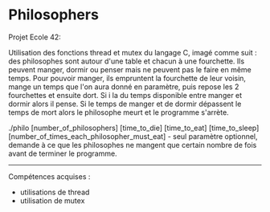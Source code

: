 # Philosophers

Projet Ecole 42:

Utilisation des fonctions thread et mutex du langage C, imagé comme suit :
des philosophes sont autour d'une table et chacun à une fourchette. Ils peuvent manger, dormir ou penser mais ne peuvent pas le faire en même temps.
Pour pouvoir manger, ils empruntent la fourchette de leur voisin, mange un temps que l'on aura donné en paramètre, puis repose les 2 fourchettes
et ensuite dort. Si i la du temps disponible entre manger et dormir alors il pense.
Si le temps de manger et de dormir dépassent le temps de mort alors le philosophe meurt et le programme s'arrète.

./philo [number_of_philosophers] [time_to_die] [time_to_eat] [time_to_sleep] [number_of_times_each_philosopher_must_eat] - seul paramètre optionnel,
                                                                                                                          demande à ce que les philosophes 
                                                                                                                          ne mangent que certain nombre de 
                                                                                                                          fois avant de terminer le 
                                                                                                                          programme.

---------------------
Compétences acquises : 
- utilisations de thread
- utilisation de mutex
